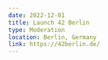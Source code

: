 ```yaml
---
date: 2022-12-01
title: Launch 42 Berlin
type: Moderation
location: Berlin, Germany
link: https://42berlin.de/
---
```

